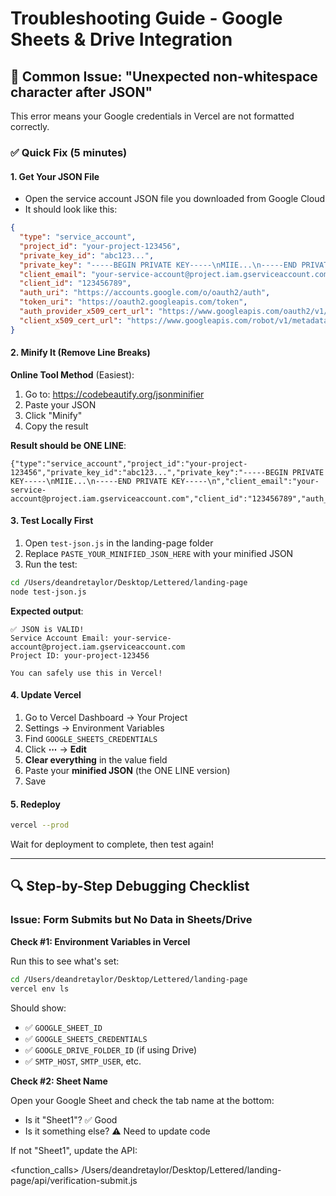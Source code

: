 # Troubleshooting Guide - Google Sheets & Drive Integration

## 🚨 Common Issue: "Unexpected non-whitespace character after JSON"

This error means your Google credentials in Vercel are not formatted correctly.

### ✅ Quick Fix (5 minutes)

#### 1. Get Your JSON File
- Open the service account JSON file you downloaded from Google Cloud
- It should look like this:

```json
{
  "type": "service_account",
  "project_id": "your-project-123456",
  "private_key_id": "abc123...",
  "private_key": "-----BEGIN PRIVATE KEY-----\nMIIE...\n-----END PRIVATE KEY-----\n",
  "client_email": "your-service-account@project.iam.gserviceaccount.com",
  "client_id": "123456789",
  "auth_uri": "https://accounts.google.com/o/oauth2/auth",
  "token_uri": "https://oauth2.googleapis.com/token",
  "auth_provider_x509_cert_url": "https://www.googleapis.com/oauth2/v1/certs",
  "client_x509_cert_url": "https://www.googleapis.com/robot/v1/metadata/x509/..."
}
```

#### 2. Minify It (Remove Line Breaks)

**Online Tool Method** (Easiest):
1. Go to: https://codebeautify.org/jsonminifier
2. Paste your JSON
3. Click "Minify"
4. Copy the result

**Result should be ONE LINE**:
```
{"type":"service_account","project_id":"your-project-123456","private_key_id":"abc123...","private_key":"-----BEGIN PRIVATE KEY-----\nMIIE...\n-----END PRIVATE KEY-----\n","client_email":"your-service-account@project.iam.gserviceaccount.com","client_id":"123456789","auth_uri":"https://accounts.google.com/o/oauth2/auth","token_uri":"https://oauth2.googleapis.com/token","auth_provider_x509_cert_url":"https://www.googleapis.com/oauth2/v1/certs","client_x509_cert_url":"https://www.googleapis.com/robot/v1/metadata/x509/..."}
```

#### 3. Test Locally First

1. Open `test-json.js` in the landing-page folder
2. Replace `PASTE_YOUR_MINIFIED_JSON_HERE` with your minified JSON
3. Run the test:

```bash
cd /Users/deandretaylor/Desktop/Lettered/landing-page
node test-json.js
```

**Expected output**:
```
✅ JSON is VALID!
Service Account Email: your-service-account@project.iam.gserviceaccount.com
Project ID: your-project-123456

You can safely use this in Vercel!
```

#### 4. Update Vercel

1. Go to Vercel Dashboard → Your Project
2. Settings → Environment Variables
3. Find `GOOGLE_SHEETS_CREDENTIALS`
4. Click **⋯** → **Edit**
5. **Clear everything** in the value field
6. Paste your **minified JSON** (the ONE LINE version)
7. Save

#### 5. Redeploy

```bash
vercel --prod
```

Wait for deployment to complete, then test again!

---

## 🔍 Step-by-Step Debugging Checklist

### Issue: Form Submits but No Data in Sheets/Drive

**Check #1: Environment Variables in Vercel**

Run this to see what's set:
```bash
cd /Users/deandretaylor/Desktop/Lettered/landing-page
vercel env ls
```

Should show:
- ✅ `GOOGLE_SHEET_ID`
- ✅ `GOOGLE_SHEETS_CREDENTIALS`
- ✅ `GOOGLE_DRIVE_FOLDER_ID` (if using Drive)
- ✅ `SMTP_HOST`, `SMTP_USER`, etc.

**Check #2: Sheet Name**

Open your Google Sheet and check the tab name at the bottom:
- Is it "Sheet1"? ✅ Good
- Is it something else? ⚠️ Need to update code

If not "Sheet1", update the API:

<function_calls>
<invoke name="read_file">
<parameter name="target_file">/Users/deandretaylor/Desktop/Lettered/landing-page/api/verification-submit.js
